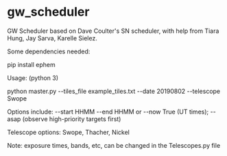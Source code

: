 # gw_scheduler
GW Scheduler based on Dave Coulter's SN scheduler, with help from Tiara Hung, Jay Sarva, Karelle Sielez.

Some dependencies needed: 

pip install ephem

Usage: (python 3)


python master.py --tiles_file example_tiles.txt --date 20190802 --telescope Swope 

Options include: --start HHMM --end HHMM or --now True (UT times); --asap (observe high-priority targets first)

Telescope options: Swope, Thacher, Nickel

Note: exposure times, bands, etc, can be changed in the Telescopes.py file
